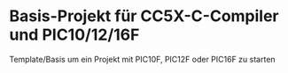 # Basis-Projekt für CC5X-C-Compiler und PIC10/12/16F
Template/Basis um ein Projekt mit PIC10F, PIC12F oder PIC16F zu starten